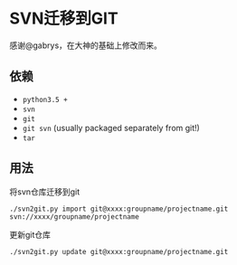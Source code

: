 # SVN迁移到GIT

感谢@gabrys，在大神的基础上修改而来。



## 依赖

* `python3.5 +`
* `svn`
* `git`
* `git svn` (usually packaged separately from git!)
* `tar`



## 用法

将svn仓库迁移到git

```
./svn2git.py import git@xxxx:groupname/projectname.git svn://xxxx/groupname/projectname
```

更新git仓库

```
./svn2git.py update git@xxxx:groupname/projectname.git
```

